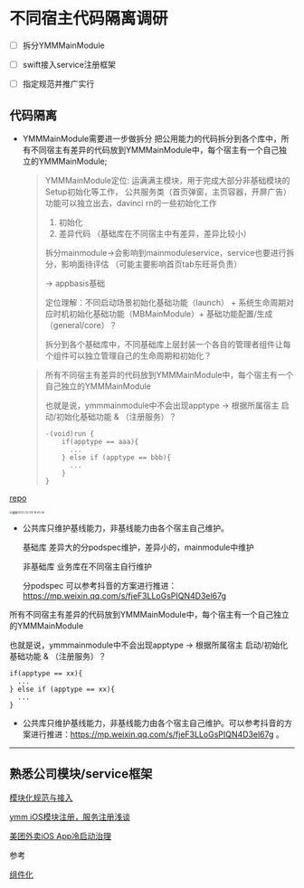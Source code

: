 # 不同宿主代码隔离调研

- [ ] 拆分YMMMainModule
- [ ] swift接入service注册框架
- [ ] 指定规范并推广实行

















## 代码隔离

- YMMMainModule需要进一步做拆分 把公用能力的代码拆分到各个库中，所有不同宿主有差异的代码放到YMMMainModule中，每个宿主有一个自己独立的YMMMainModule;

  

  > YMMMainModule定位: 运满满主模块，用于完成大部分非基础模块的Setup初始化等工作， 公共服务类（首页弹窗，主页容器，开屏广告）功能可以独立出去，davinci rn的一些初始化工作 
  >
  > 1. 初始化
  > 2. 差异代码 （基础库在不同宿主中有差异，差异比较小）
  >
  > 拆分mainmodule->会影响到mainmoduleservice，service也要进行拆分，影响面待评估 （可能主要影响首页tab东旺哥负责）
  >
  >  -> appbasis基础
  >
  > 定位理解：不同启动场景初始化基础功能（launch） +  系统生命周期对应时机初始化基础功能（MBMainModule）+ 基础功能配置/生成（general/core）？
  >
  > 拆分到各个基础库中，不同基础库上层封装一个各自的管理者组件让每个组件可以独立管理自己的生命周期和初始化？

  

  > 所有不同宿主有差异的代码放到YMMMainModule中，每个宿主有一个自己独立的YMMMainModule 
  >
  > 也就是说，ymmmainmodule中不会出现apptype -> 根据所属宿主 启动/初始化基础功能 & （注册服务）？ 
  >
  > ```objc
  > -(void)run {
  >     if(apptype == aaa){
  >       ...
  >     } else if (apptype == bbb){
  >       ...
  >     }
  > }
  > ```

[repo](https://code.amh-group.com/iOSYmm/YMMMainModule/tree/dev/20230223)

<img src="/Users/admin/Library/Application Support/typora-user-images/截屏2023-02-09 16.40.24.png" alt="截屏2023-02-09 16.40.24" style="zoom:33%;" />

- 公共库只维护基线能力，非基线能力由各个宿主自己维护。

  基础库 差异大的分podspec维护，差异小的，mainmodule中维护

  非基础库 业务库在不同宿主自行维护

  分podspec 可以参考抖音的方案进行推进：https://mp.weixin.qq.com/s/fjeF3LLoGsPIQN4D3el67g 









































所有不同宿主有差异的代码放到YMMMainModule中，每个宿主有一个自己独立的YMMMainModule 

也就是说，ymmmainmodule中不会出现apptype -> 根据所属宿主 启动/初始化基础功能 & （注册服务）？ 

```objc
if(apptype == xx){
  ...
} else if (apptype == xx){
  ...
}
```





- 公共库只维护基线能力，非基线能力由各个宿主自己维护。可以参考抖音的方案进行推进：https://mp.weixin.qq.com/s/fjeF3LLoGsPIQN4D3el67g 。

































---

## 熟悉公司模块/service框架

[模块化规范与接入](https://wiki.amh-group.com/pages/viewpage.action?pageId=299648428)

[ymm iOS模块注册，服务注册浅谈](https://wiki.amh-group.com/pages/viewpage.action?pageId=263098903)

[美团外卖iOS App冷启动治理](https://tech.meituan.com/2018/12/06/waimai-ios-optimizing-startup.html)





参考

[组件化](https://www.jianshu.com/p/8c3519060ba8)











